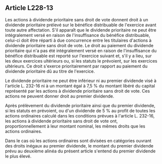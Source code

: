 Article L228-13
----
Les actions à dividende prioritaire sans droit de vote donnent droit à un
dividende prioritaire prélevé sur le bénéfice distribuable de l'exercice avant
toute autre affectation. S'il apparaît que le dividende prioritaire ne peut être
intégralement versé en raison de l'insuffisance du bénéfice distribuable,
celui-ci doit être réparti à due concurrence entre les titulaires d'actions à
dividende prioritaire sans droit de vote. Le droit au paiement du dividende
prioritaire qui n'a pas été intégralement versé en raison de l'insuffisance du
bénéfice distribuable est reporté sur l'exercice suivant et, s'il y a lieu, sur
les deux exercices ultérieurs ou, si les statuts le prévoient, sur les exercices
ultérieurs. Ce droit s'exerce prioritairement par rapport au paiement du
dividende prioritaire dû au titre de l'exercice.

Le dividende prioritaire ne peut être inférieur ni au premier dividende visé à
l'article L. 232-16 ni à un montant égal à 7,5 % du montant libéré du capital
représenté par les actions à dividende prioritaire sans droit de vote. Ces
actions ne peuvent donner droit au premier dividende.

Après prélèvement du dividende prioritaire ainsi que du premier dividende, si
les statuts en prévoient, ou d'un dividende de 5 % au profit de toutes les
actions ordinaires calculé dans les conditions prévues à l'article L. 232-16,
les actions à dividende prioritaire sans droit de vote ont, proportionnellement
à leur montant nominal, les mêmes droits que les actions ordinaires.

Dans le cas où les actions ordinaires sont divisées en catégories ouvrant des
droits inégaux au premier dividende, le montant du premier dividende prévu au
deuxième alinéa du présent article s'entend du premier dividende le plus élevé.
